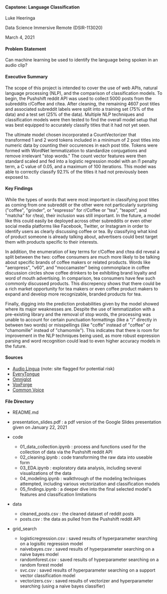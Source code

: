 #### Capstone: Language Classification
Luke Heeringa

Data Science Immersive Remote (DSIR-113020)

March 4, 2021

#### Problem Statement

Can machine learning be used to identify the language being spoken in an audio clip? 

#### Executive Summary

The scope of this project is intended to cover the use of web APIs, natural language processing (NLP), and the comparison of classification models. To begin, the Pushshift reddit API was used to collect 5000 posts from the subreddits r/Coffee and r/tea. After cleaning, the remaining 4607 post titles and associated subreddit labels were split into a training set (75% of the data) and a test set (25% of the data). Multiple NLP techniques and classification models were then tested to find the overall model setup that was best equipped to accurately classify titles that it had not yet seen. 

The ultimate model chosen incorporated a CountVectorizer that transformed 1 and 2 word tokens included in a minimum of 2 post titles into numeric data by counting their occurences in each post title. Tokens were formed with WordNet lemmatization to standardize conjugations and remove irrelevant "stop words." The count vector features were then standard scaled and fed into a logistic regression model with an l1 penalty term, a C value of 0.05, and a maximum of 100 iterations. This model was able to correctly classify 92.1% of the titles it had not previously been exposed to. 

#### Key Findings

While the types of words that were most important in classifying post titles as coming from one subreddit or the other were not particularly surprising ("coffee", "grinder", or "espresso" for r/Coffee or "tea", "teapot", and "matcha" for r/tea), their inclusion was still important. In the future, a model like this could easily be deployed across other subreddits or even other social media platforms like Facebook, Twitter, or Instagram in order to identify users as clearly discussing coffee or tea. By classifying what kind of product someone is already talking about, advertisers could best target them with products specific to their interests. 

In addition, the enumeration of key terms for r/Coffee and r/tea did reveal a split between the two: 
coffee consumers are much more likely to be talking about specific brands of coffee makers or related products. Words like "aeropress", "v60", and "moccamaster" being commonplace in coffee discussion circles show coffee drinkers to be exhibiting brand loyalty and word of mouth advertising. In comparison, tea consumers have few such commonly discussed products. This discrepency shows that there could be a rich market opportunity for tea makers or even coffee product makers to expand and develop more recognizable, branded products for tea. 

Finally, digging into the prediction probabilities given by the model showed where its major weaknesses are. Despite the use of lemmatization with a pre-existing library and the removal of stop words, the processing was unable to account for certain punctuation formattings (like a "/" directly in between two words) or misspellings (like "coffe" instead of "coffee" or "chamomille" instead of "chamomile"). This indicates that there is room for improvement in the NLP techniques being used, as more robust expression parsing and word recognition could lead to even higher accuracy models in the future. 

#### Sources

- [Audio Lingua](https://www.audio-lingua.eu/?lang=en) (note: site flagged for potential risk)
- [EveryTongue](http://www.everytongue.com/)
- [Omniglot](https://omniglot.com/soundfiles/)
- [VoxForge](http://www.voxforge.org/home/downloads)
- [Common Voice](https://commonvoice.mozilla.org/en/datasets)


#### File Directory
- README.md

- presentation_slides.pdf : a pdf version of the Google Slides presentation given on January 22, 2021


- code 
    - 01_data_collection.ipynb : process and functions used for the collection of data via the Pushshift reddit API
    - 02_cleaning.ipynb : code transforming the raw data into useable form
    - 03_EDA.ipynb : exploratory data analysis, including several visualizations of the data
    - 04_modeling.ipynb : walkthrough of the modeling techniques attempted, including various vectorization and classification models 
    - 05_findings.ipynb : a deeper dive into the final selected model's features and classification limitations


- data
    - cleaned_posts.csv : the cleaned dataset of reddit posts
    - posts.csv : the data as pulled from the Pushshift reddit API


- grid_search
    - logisticregression.csv : saved results of hyperparameter searching on a logisitic regression model
    - naivebayes.csv : saved results of hyperparameter searching on a naive bayes model
    - randomforest.csv : saved results of hyperparameter searching on a random forest model
    - svc.csv : saved results of hyperparameter searching on a support vector classification model
    - vectorizers.csv : saved results of vectorizer and hyperparameter searching (using a naive bayes classifier)
